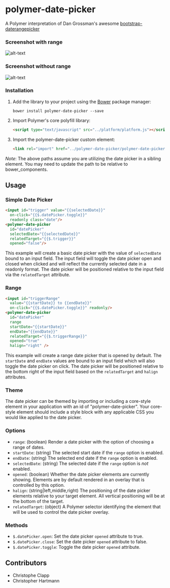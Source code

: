 polymer-date-picker
===================

A Polymer interpretation of Dan Grossman's awesome [bootstrap-daterangepicker](https://github.com/dangrossman/bootstrap-daterangepicker)

### Screenshot with range
![alt-text](https://raw.githubusercontent.com/christopheclc/polymer-date-picker/master/docs/images/datepicker-with-range.png "Example of polymer-date-picker with range")

### Screenshot without range
![alt-text](https://raw.githubusercontent.com/christopheclc/polymer-date-picker/master/docs/images/datepicker-without-range.png "Example of polymer-date-picker without range")

### Installation
1. Add the library to your project using the [Bower](http://bower.io/) package manager:

    ```bower install polymer-date-picker --save```

2. Import Polymer's core polyfill library:

    ```html
    <script type="text/javascript" src="../platform/platform.js"></script>
    ```

3. Import the polymer-date-picker custom element:

    ```html
    <link rel="import" href="../polymer-date-picker/polymer-date-picker.html">
    ```

*Note*: The above paths assume you are utilizing the date picker in a sibling element.  You may need to update the path to be relative to bower_components.

## Usage
### Simple Date Picker
```html
<input id="trigger" value="{{selectedDate}}" 
  on-click="{{$.datePicker.toggle}}" 
  readonly class="date"/>
<polymer-date-picker 
  id="datePicker"
  selectedDate="{{selectedDate}}" 
  relatedTarget="{{$.trigger}}" 
  opened="false"/>
```

This example will create a basic date picker with the value of `selectedDate` bound to an input field.  The input field will toggle the date picker open and closed when clicked and will reflect the currently selected date in a readonly format.  The date picker will be positioned relative to the input field via the `relatedTarget` attribute.

### Range
```html
<input id="triggerRange" 
  value="{{startDate}} to {{endDate}}" 
  on-click="{{$.datePicker.toggle}}" readonly/>
<polymer-date-picker 
  id="datePicker" 
  range 
  startDate="{{startDate}}" 
  endDate="{{endDate}}" 
  relatedTarget="{{$.triggerRange}}" 
  opened="true"
  halign="right" />
```

This example will create a range date picker that is opened by default.  The `startDate` and `endDate` values are bound to an input field which will also toggle the date picker on click.  The date picker will be positioned relative to the bottom right of the input field based on the `relatedTarget` and `halign` attributes.

### Theme
The date picker can be themed by importing or including a core-style element in your application with an id of "polymer-date-picker".  Your core-style element should include a style block with any applicable CSS you would like applied to the date picker.

### Options
* `range`: (boolean) Render a date picker with the option of choosing a range of dates.
* `startDate`: (string) The selected start date if the `range` option is enabled.
* `endDate`: (string) The selected end date if the `range` option is enabled.
* `selectedDate`: (string) The selected date if the `range` option is *not* enabled.
* `opened`: (boolean) Whether the date picker elements are currently showing.  Elements are by default rendered in an overlay that is controlled by this option.
* `halign`: (string|left,middle,right) The positioning of the date picker elements relative to your target element.  All vertical positioning will be at the bottom of the target.
* `relatedTarget`: (object) A Polymer selector identifying the element that will be used to control the date picker overlay.

### Methods
* `$.datePicker.open`: Set the date picker `opened` attribute to true.
* `$.datePicker.close`: Set the date picker `opened` attribute to false.
* `$.datePicker.toggle`: Toggle the date picker `opened` attribute.

## Contributors
- Christophe Clapp
- Christopher Hartmann
